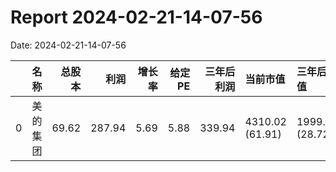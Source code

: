 
# Report 2024-02-21-14-07-56
Date: 2024-02-21-14-07-56


|    | 名称   |   总股本 |     利润 |   增长率 |   给定PE |   三年后利润 | 当前市值            | 三年后估值           | 理想买入点          | 理想卖出点           |
|---:|:-----|------:|-------:|------:|-------:|--------:|:----------------|:----------------|:---------------|:----------------|
|  0 | 美的集团 | 69.62 | 287.94 |  5.69 |   5.88 |  339.94 | 4310.02 (61.91) | 1999.65 (28.72) | 999.82 (14.36) | 2999.48 (43.08) |